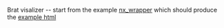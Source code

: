 Brat visalizer -- start from the example [nx_wrapper](src/nx_wrapper.py) 
which should produce the [example html](../visualizations/example.html)
